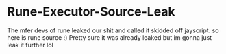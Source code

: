 # Rune-Executor-Source-Leak
The mfer devs of rune leaked our shit and called it skidded off jayscript. so here is rune source :) Pretty sure it was already leaked but im gonna just leak it further lol 
